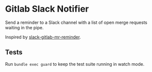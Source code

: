 # Gitlab Slack Notifier
Send a reminder to a Slack channel with a list of open merge requests waiting in the pipe.

Inspired by [slack-gitlab-mr-reminder](https://github.com/monokh/slack-gitlab-mr-reminder).

## Tests
Run `bundle exec guard` to keep the test suite running in watch mode.